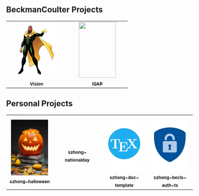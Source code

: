 ## BeckmanCoulter Projects

<table>
  <tr>
    <td align="center" width="150px"><a href="https://github.com/BeclsAutomation/NGSPrepCustomerPortalUI" target="_blank"><img src="img/vision.png" width="100px;" alt=""/><br /><sub><b>Vision</b></sub></a></td>
    <td align="center" width="150px"><a href="https://github.com/BeclsFlow/eIQAP-UI" target="_blank"><img src="" width="100px;" height="150px" alt=""/><br /><sub><b>IQAP</b></sub></a></td>
  </tr>
</table>

## Personal Projects

<table>
  <tr>
    <td align="center" width="150px"><a href="https://github.com/BeclsUser/szhong-halloween" target="_blank"><img src="img/szhong-halloween.png" width="100px;" alt=""/><br /><sub><b>szhong-halloween</b></sub></a></td>
    <td align="center" width="150px"><a href="https://github.com/BeclsUser/szhong-nationalday" target="_blank"><img src="" width="100px;" alt=""/><br /><sub><b>szhong-nationalday</b></sub></a></td>
    <td align="center" width="150px"><a href="https://github.com/BeclsUser/szhong-doc-template" target="_blank"><img src="img/szhong-doc-template.png" width="100px;" alt=""/><br /><sub><b>szhong-doc-template</b></sub></a></td>
    <td align="center" width="150px"><a href="https://github.com/BeclsUser/szhong-becls-auth-ts" target="_blank"><img src="img/szhong-becls-auth-ts.png" width="100px;" alt=""/><br /><sub><b>szhong-becls-auth-ts</b></sub></a></td>
  </tr>
</table>
